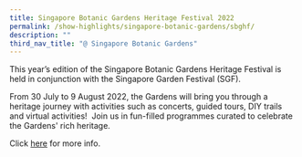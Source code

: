 ```yaml
---
title: Singapore Botanic Gardens Heritage Festival 2022
permalink: /show-highlights/singapore-botanic-gardens/sbghf/
description: ""
third_nav_title: "@ Singapore Botanic Gardens"
---
```

This year’s edition of the Singapore Botanic Gardens Heritage Festival is held in conjunction with the Singapore Garden Festival (SGF).   
  
From 30 July to 9 August 2022, the Gardens will bring you through a heritage journey with activities such as concerts, guided tours, DIY trails and virtual activities!  Join us in fun-filled programmes curated to celebrate the Gardens' rich heritage.

Click [here](https://www.nparks.gov.sg/sbg/whats-happening/calendar-of-events/singapore-botanic-gardens-heritage-festival-2022) for more info.